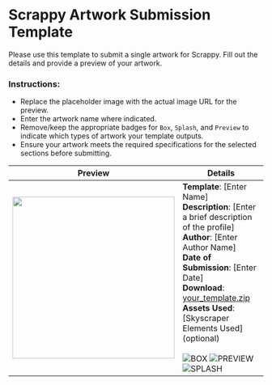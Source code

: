 # Scrappy Artwork Submission Template

Please use this template to submit a single artwork for Scrappy. Fill out the details and provide a preview of your artwork.

### Instructions:
- Replace the placeholder image with the actual image URL for the preview.
- Enter the artwork name where indicated.
- Remove/keep the appropriate badges for `Box`, `Splash`, and `Preview` to indicate which types of artwork your template outputs.
- Ensure your artwork meets the required specifications for the selected sections before submitting.

| **Preview** | **Details** |
|-------------|-------------|
| <img src="https://placehold.co/640x480" width="320"> | **Template**: [Enter Name] <br> **Description**: [Enter a brief description of the profile] <br> **Author**: [Enter Author Name] <br> **Date of Submission**: [Enter Date] <br> **Download**: [your_template.zip](files/your_template.zip) <br> **Assets Used**: [Skyscraper Elements Used] (optional) <br><br> ![BOX](https://img.shields.io/static/v1?label=&message=BOX&color=%23EDD113&style=for-the-badge) ![PREVIEW](https://img.shields.io/static/v1?label=&message=PREVIEW&color=%23EDD113&style=for-the-badge) ![SPLASH](https://img.shields.io/static/v1?label=&message=SPLASH&color=%23EDD113&style=for-the-badge) <br> |
